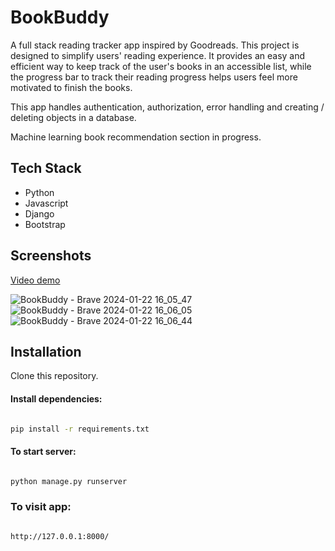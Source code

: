 # BookBuddy

A full stack reading tracker app inspired by Goodreads. This project is designed to simplify users' reading experience. It provides an easy and efficient way to keep track of the user's books in an accessible list, while the progress bar to track their reading progress helps users feel more motivated to finish the books.

This app handles authentication, authorization, error handling and creating / deleting objects in a database.

Machine learning book recommendation section in progress.

## Tech Stack

+ Python
+ Javascript
+ Django
+ Bootstrap


## Screenshots

[Video demo](https://www.youtube.com/watch?v=TFzdeR5T1sE)

![BookBuddy - Brave 2024-01-22 16_05_47](https://github.com/tildajson/BookBuddy/assets/130234732/2290ce9b-7c6b-444a-8247-e62a0655cfe3)
![BookBuddy - Brave 2024-01-22 16_06_05](https://github.com/tildajson/BookBuddy/assets/130234732/fabd7c75-09d2-4fb1-b86d-36cb80ad55da)
![BookBuddy - Brave 2024-01-22 16_06_44](https://github.com/tildajson/BookBuddy/assets/130234732/0a95f79e-952a-4c9a-8409-0450aeca1e04)

## Installation

Clone this repository.

#### Install dependencies:

```bash

pip install -r requirements.txt

```

#### To start server:

```bash

python manage.py runserver

```

### To visit app:

```bash

http://127.0.0.1:8000/

```
